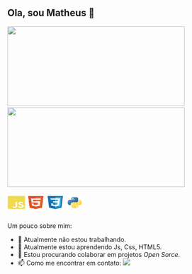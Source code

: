 ## Ola, sou Matheus  👋

<div>
  <img height="180em" width="400px"src="https://github-readme-stats.vercel.app/api?username=Matheus-Henrique-Burey&show_icons=true&theme=radical&hide_border=true"/>
  <img height="180em" width="400px" src="https://github-readme-stats.vercel.app/api/top-langs/?username=Matheus-Henrique-Burey&theme=radical&hide_border=true&layout=compact"/>
</div>
<div style="display: inline_block"><br>
  <img align="center" alt="Js-langs" height="30" width="40" src="https://raw.githubusercontent.com/devicons/devicon/master/icons/javascript/javascript-plain.svg">
  <img align="center" alt="HTML-langs" height="30" width="40" src="https://raw.githubusercontent.com/devicons/devicon/master/icons/html5/html5-original.svg">
  <img align="center" alt="CSS-langs" height="30" width="40" src="https://raw.githubusercontent.com/devicons/devicon/master/icons/css3/css3-original.svg">
  <img align="center" alt="Python-langs" height="30" width="40" src="https://raw.githubusercontent.com/devicons/devicon/master/icons/python/python-original.svg">
</div>
  
  ##
 Um pouco sobre mim:

- 🔭 Atualmente não estou trabalhando.
- 🌱 Atualmente estou aprendendo Js, Css, HTML5.
- 👯 Estou procurando colaborar em projetos *Open Sorce*.
- 📫 Como me encontrar em contato:
  <a href="https://www.linkedin.com/in/matheus-h-burei" target="_blank"><img src="https://img.shields.io/badge/-LinkedIn-%230077B5?style=for-the-badge&logo=linkedin&logoColor=white" target="_blank"></a> 

